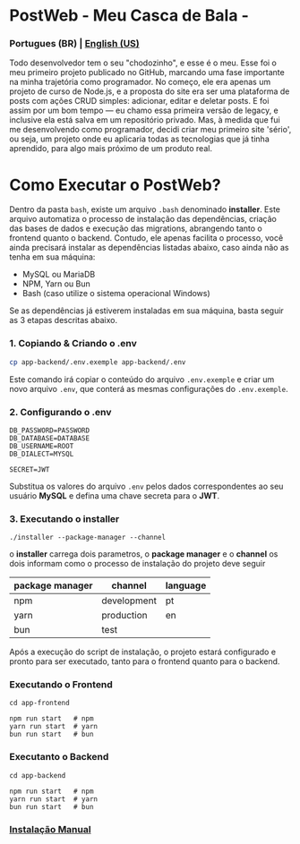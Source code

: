PostWeb - Meu Casca de Bala -
===

### Portugues (BR) | [English (US)](docs/README.en-us.md)

Todo desenvolvedor tem o seu "chodozinho", e esse é o meu. Esse foi o meu primeiro projeto publicado no GitHub, marcando uma fase importante na minha trajetória como programador. No começo, ele era apenas um projeto de curso de Node.js, e a proposta do site era ser uma plataforma de posts com ações CRUD simples: adicionar, editar e deletar posts. E foi assim por um bom tempo — eu chamo essa primeira versão de legacy, e inclusive ela está salva em um repositório privado. Mas, à medida que fui me desenvolvendo como programador, decidi criar meu primeiro site 'sério', ou seja, um projeto onde eu aplicaria todas as tecnologias que já tinha aprendido, para algo mais próximo de um produto real.

Como Executar o PostWeb?
===

Dentro da pasta `bash`, existe um arquivo `.bash` denominado **installer**. Este arquivo automatiza o processo de instalação das dependências, criação das bases de dados e execução das migrations, abrangendo tanto o frontend quanto o backend. Contudo, ele apenas facilita o processo, você ainda precisará instalar as dependências listadas abaixo, caso ainda não as tenha em sua máquina:

- MySQL ou MariaDB
- NPM, Yarn ou Bun
- Bash (caso utilize o sistema operacional Windows)

Se as dependências já estiverem instaladas em sua máquina, basta seguir as 3 etapas descritas abaixo.


### 1. Copiando & Criando o .env
```bash
cp app-backend/.env.exemple app-backend/.env
```
Este comando irá copiar o conteúdo do arquivo `.env.exemple` e criar um novo arquivo `.env`, que conterá as mesmas configurações do `.env.exemple`.


### 2. Configurando o .env
```env
DB_PASSWORD=PASSWORD
DB_DATABASE=DATABASE
DB_USERNAME=ROOT
DB_DIALECT=MYSQL

SECRET=JWT
```
Substitua os valores do arquivo `.env` pelos dados correspondentes ao seu usuário **MySQL** e defina uma chave secreta para o **JWT**.


### 3. Executando o **installer**
```shell
./installer --package-manager --channel
```
o **installer** carrega dois parametros, o **package manager** e o **channel** os dois informam como o processo de instalação do projeto deve seguir

| package manager | channel | language |
| -------- | ------- | ------- |
| npm | development | pt |
| yarn | production | en |
| bun | test |   |

Após a execução do script de instalação, o projeto estará configurado e pronto para ser executado, tanto para o frontend quanto para o backend.


### Executando o Frontend
```shell
cd app-frontend

npm run start   # npm
yarn run start  # yarn
bun run start   # bun
```


### Executanto o Backend
```shell
cd app-backend

npm run start   # npm
yarn run start  # yarn
bun run start   # bun
```

### [Instalação Manual](docs/installer-manual.pt-br.md)
